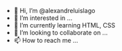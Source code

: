 - 👋 Hi, I’m @alexandreluislago
- 👀 I’m interested in ...
- 🌱 I’m currently learning HTML, CSS
- 💞️ I’m looking to collaborate on ...
- 📫 How to reach me ...

<!---
alexandreluislago/alexandreluislago is a ✨ special ✨ repository because its `README.md` (this file) appears on your GitHub profile.
You can click the Preview link to take a look at your changes.
--->
